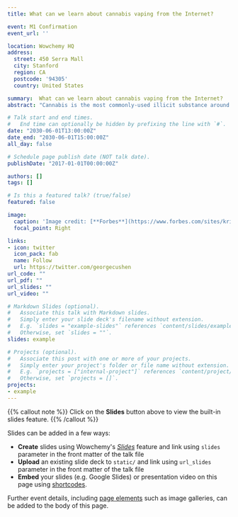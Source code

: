 ```yaml
---
title: What can we learn about cannabis vaping from the Internet?

event: M1 Confirmation
event_url: ''

location: Wowchemy HQ
address:
  street: 450 Serra Mall
  city: Stanford
  region: CA
  postcode: '94305'
  country: United States

summary:  What can we learn about cannabis vaping from the Internet?
abstract: "Cannabis is the most commonly-used illicit substance around the world and its use is linked to many adverse health outcomes. The situation is changing rapidly, with more movements towards cannabis legalisation, an increase in the potency of cannabis, and a new method of administration -  vaping. In the U.S, cannabis vaping, especially in the adolescent population, has increased 2-3 fold in the past 2 years. Research is urgently needed to inform the existing harm reduction strategies in light of the recent legalisation of cannabis in Canberra, where opinions on cannabis legalization in other Australian states still remain divided. My research project will focus on cannabis vaping. Compared to other modes of administration, vaping is increasingly used to administer concentrates, which can be up to 30 times more potent than herbal cannabis. The implications of changes in cannabis delivery methods are understudied. The failure to identify trends quickly could result in unnecessary lives lost. Traditional methods, such as national drug surveys, do not provide timely data to identify drug trends because of significant time lag. Since vaping is an emerging phenomenon, little is known about how cannabis vaping is being portrayed on social media and how the content is being received by the public. The aim of the proposed research is to (1) systematically review the literature on the prevalence of cannabis vaping and to leverage publicly available data on the Internet to examine: (2) the latest trends in cannabis vaping using online cryptomarkets data; (3) portrayal, access and sentiments towards cannabis vaping using data from social media platforms. The knowledge generated can inform debate and future policies around cannabis use, complement findings from national surveys, and aid the current harm reduction strategies for cannabis. "

# Talk start and end times.
#   End time can optionally be hidden by prefixing the line with `#`.
date: "2030-06-01T13:00:00Z"
date_end: "2030-06-01T15:00:00Z"
all_day: false

# Schedule page publish date (NOT talk date).
publishDate: "2017-01-01T00:00:00Z"

authors: []
tags: []

# Is this a featured talk? (true/false)
featured: false

image:
  caption: 'Image credit: [**Forbes**](https://www.forbes.com/sites/kriskrane/2019/10/07/legalizing-cannabis-is-the-answer-to-vaping-concerns/?sh=214638f69488)'
  focal_point: Right

links:
- icon: twitter
  icon_pack: fab
  name: Follow
  url: https://twitter.com/georgecushen
url_code: ""
url_pdf: ""
url_slides: ""
url_video: ""

# Markdown Slides (optional).
#   Associate this talk with Markdown slides.
#   Simply enter your slide deck's filename without extension.
#   E.g. `slides = "example-slides"` references `content/slides/example-slides.md`.
#   Otherwise, set `slides = ""`.
slides: example

# Projects (optional).
#   Associate this post with one or more of your projects.
#   Simply enter your project's folder or file name without extension.
#   E.g. `projects = ["internal-project"]` references `content/project/deep-learning/index.md`.
#   Otherwise, set `projects = []`.
projects:
- example
---
```


{{% callout note %}}
Click on the **Slides** button above to view the built-in slides feature.
{{% /callout %}}

Slides can be added in a few ways:

- **Create** slides using Wowchemy's [*Slides*](https://wowchemy.com/docs/managing-content/#create-slides) feature and link using `slides` parameter in the front matter of the talk file
- **Upload** an existing slide deck to `static/` and link using `url_slides` parameter in the front matter of the talk file
- **Embed** your slides (e.g. Google Slides) or presentation video on this page using [shortcodes](https://wowchemy.com/docs/writing-markdown-latex/).

Further event details, including [page elements](https://wowchemy.com/docs/writing-markdown-latex/) such as image galleries, can be added to the body of this page.
